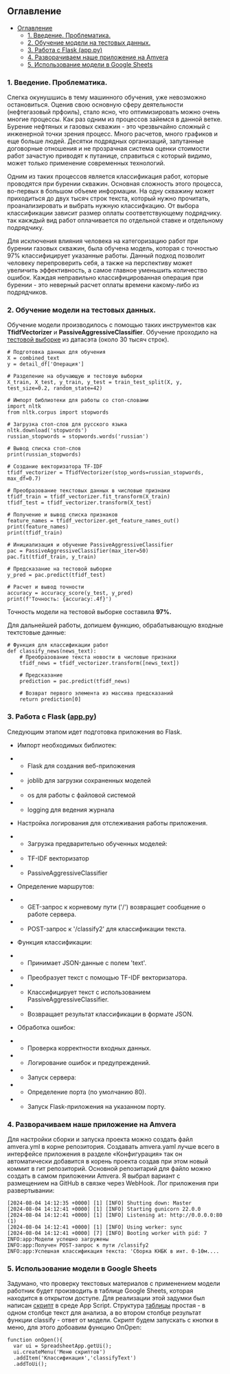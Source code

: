 ## Оглавление
- [Оглавление](#оглавление)
  - [1. Введение. Проблематика.](#1-введение-проблематика)
  - [2. Обучение модели на тестовых данных.](#2-обучение-модели-на-тестовых-данных)
  - [3. Работа с Flask (app.py)](#3-работа-с-flask-apppy)
  - [4. Разворачиваем наше приложение на Amvera](#4-разворачиваем-наше-приложение-на-amvera)
  - [5. Использование модели в Google Sheets](#5-использование-модели-в-google-sheets)


### 1. Введение. Проблематика.
  Слегка окунушшись в тему машинного обучения, уже невозможно остановиться. Оценив свою основную сферу деятельности (нефтегазовый прфоиль), стало ясно, что оптимизировать можно очень многие процессы. Как раз одним из процессов зайемся в данной ветке. 
Бурение нефтяных и газовых скважин - это чрезвычайно сложный с инженерной точки зрения процесс. Много расчетов, много графиков и еще больше людей. Десятки подрядных организаций, запутанные договорные отношения и не прозрачная система оценки стоимости работ зачастую приводят к путанице, справиться с который видимо, может только применение современных технологий. 

  Одним из таких процессов является классификация работ, которые проводятся при бурении скважин. Основная сложность этого процесса, во-первых в большом объеме информации. На одну скважину может приходиться до двух тысяч строк текста, который нужно прочитать, проанализировать и выбрать нужную классифкацию. От выбора классификации зависит размер оплаты соответствующему подрядчику. так какждый вид работ оплачивается по отдельной ставке и отдельному подрядчику. 
  
  Для исключения влияния человека на категоризацию работ при бурении газовых скважин, была обучена модель, которая с точностью 97% классифицирует указанные работы. Данный подход позволит человеку перепроверить себя, а также на перспективу может увеличить эффективность, а самое главное уменьшить количество ошибок. Каждая неправильно классифицированная операция при бурении - это неверный расчет оплаты времени какому-либо из подрядчиков.

### 2. Обучение модели на тестовых данных.  
  Обучение модели производилось с помощью таких инструментов как **TfidfVectorizer** и **PassiveAggressiveClassifier**. Обучение проходило на [тестовой выборке](https://docs.google.com/spreadsheets/d/1yr_Bc2-Z9ABLrPWsjSAnQyMxMdXGWQo8lNoMDssxZH8/edit?usp=sharing) из датасэта (около 30 тысяч строк).
```
# Подготовка данных для обучения
X = combined_text
y = detail_df['Операция']

# Разделение на обучающую и тестовую выборки
X_train, X_test, y_train, y_test = train_test_split(X, y, test_size=0.2, random_state=42)

# Импорт библиотеки для работы со стоп-словами
import nltk
from nltk.corpus import stopwords

# Загрузка стоп-слов для русского языка
nltk.download('stopwords')
russian_stopwords = stopwords.words('russian')

# Вывод списка стоп-слов
print(russian_stopwords)

# Создание векторизатора TF-IDF
tfidf_vectorizer = TfidfVectorizer(stop_words=russian_stopwords, max_df=0.7)

# Преобразование текстовых данных в числовые признаки
tfidf_train = tfidf_vectorizer.fit_transform(X_train)
tfidf_test = tfidf_vectorizer.transform(X_test)

# Получение и вывод списка признаков
feature_names = tfidf_vectorizer.get_feature_names_out()
print(feature_names)
print(tfidf_train)

# Инициализация и обучение PassiveAggressiveClassifier
pac = PassiveAggressiveClassifier(max_iter=50)
pac.fit(tfidf_train, y_train)

# Предсказание на тестовой выборке
y_pred = pac.predict(tfidf_test)

# Расчет и вывод точности
accuracy = accuracy_score(y_test, y_pred)
print(f'Точность: {accuracy:.4f}') `
```
Точность модели на тестовой выборке составила **97%.** 

Для дальнейшей работы,  допишем функцию, обрабатывающую входные тектстовые данные: 
```
# Функция для классификации работ
def classify_news(news_text):
    # Преобразование текста новости в числовые признаки
    tfidf_news = tfidf_vectorizer.transform([news_text])

    # Предсказание
    prediction = pac.predict(tfidf_news)

    # Возврат первого элемента из массива предсказаний
    return prediction[0]
```
### 3. Работа с Flask ([app.py](app.py))
Следующим этапом идет подготовка приложения во Flask. 
 - Импорт необходимых библиотек:
 - - Flask для создания веб-приложения
 - - joblib для загрузки сохраненных моделей
 - - os для работы с файловой системой 
 - - logging для ведения журнала
  
 - Настройка логирования для отслеживания работы приложения.
 - - Загрузка предварительно обученных моделей:
 - - TF-IDF векторизатор
 - - PassiveAggressiveClassifier
 - Определение маршрутов:
- - GET-запрос к корневому пути ('/') возвращает сообщение о работе сервера.
- - POST-запрос к '/classify2' для классификации текста.
- Функция классификации:
- - Принимает JSON-данные с полем 'text'.
- - Преобразует текст с помощью TF-IDF векторизатора.
- - Классифицирует текст с использованием PassiveAggressiveClassifier.
- - Возвращает результат классификации в формате JSON.
- Обработка ошибок:
- - Проверка корректности входных данных.
- - Логирование ошибок и предупреждений.
- - Запуск сервера:
- - Определение порта (по умолчанию 80).
- - Запуск Flask-приложения на указанном порту.

### 4. Разворачиваем наше приложение на Amvera
Для настройки сборки и запуска проекта можно создать файл amvera.yml в корне репозитория. Создавать amvera.yaml лучше всего в интерфейсе приложения в разделе «Конфигурация» так он автоматически добавится в корень проекта создав при этом новый коммит в гит репозиторий.
Основной репозитарий для файло можно создать в самом приложении Amvera. Я выбрал вариант с размещением на GitHub в связке через WebHook. 
Лог приложения при развертывании: 
```
[2024-08-04 14:12:35 +0000] [1] [INFO] Shutting down: Master
[2024-08-04 14:12:41 +0000] [1] [INFO] Starting gunicorn 22.0.0
[2024-08-04 14:12:41 +0000] [1] [INFO] Listening at: http://0.0.0.0:80 (1)
[2024-08-04 14:12:41 +0000] [1] [INFO] Using worker: sync
[2024-08-04 14:12:41 +0000] [7] [INFO] Booting worker with pid: 7
INFO:app:Модели успешно загружены
INFO:app:Получен POST-запрос к пути /classify2
INFO:app:Успешная классификация текста: 'Сборка КНБК в инт. 0-10м....
```

### 5. Использование модели в Google Sheets
Задумано, что проверку текстовых материалов с применением модели работник будет производить в таблице Google Sheets, которая находится в открытом доступе. 
Для реализации этой задумки был написан [скрипт](Model_goole_sheet_script.txt) в среде App Script. 
Структура [таблицы](https://docs.google.com/spreadsheets/d/1ODi3_E69mCoEHk_JWp92KP8jpbk4uxIx46iWXecOJPo/edit?usp=sharing) простая - в одном столбце текст для анализа, а во втором столбце результат функции  classify - ответ от модели. 
Скрипт будем запускать с кнопки в меню, для этого добоавим функцию OnOpen:
```
function onOpen(){
  var ui = SpreadsheetApp.getUi();
  ui.createMenu('Меню скриптов')
  .addItem('Классификация','classifyText')
  .addToUi();
```

